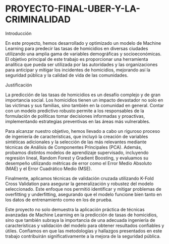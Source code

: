 # PROYECTO-FINAL-UBER-Y-LA-CRIMINALIDAD
Introducción

En este proyecto, hemos desarrollado y optimizado un modelo de Machine Learning para predecir las tasas de homicidios en diversas ciudades utilizando una amplia gama de variables demográficas y socioeconómicas. El objetivo principal de este trabajo es proporcionar una herramienta analítica que pueda ser utilizada por las autoridades y las organizaciones para anticipar y mitigar los incidentes de homicidios, mejorando así la seguridad pública y la calidad de vida de las comunidades.

Justificación

La predicción de las tasas de homicidios es un desafío complejo y de gran importancia social. Los homicidios tienen un impacto devastador no solo en las víctimas y sus familias, sino también en la comunidad en general. Contar con un modelo predictivo robusto permite a los responsables de la formulación de políticas tomar decisiones informadas y proactivas, implementando estrategias preventivas en las áreas más vulnerables.

Para alcanzar nuestro objetivo, hemos llevado a cabo un riguroso proceso de ingeniería de características, que incluyó la creación de variables sintéticas adicionales y la selección de las más relevantes mediante técnicas de Análisis de Componentes Principales (PCA). Además, probamos distintos modelos de aprendizaje supervisado, incluyendo regresión lineal, Random Forest y Gradient Boosting, y evaluamos su desempeño utilizando métricas de error como el Error Medio Absoluto (MAE) y el Error Cuadrático Medio (MSE).

Finalmente, aplicamos técnicas de validación cruzada utilizando K-Fold Cross Validation para asegurar la generalización y robustez del modelo seleccionado. Este enfoque nos permitió identificar y mitigar problemas de overfitting y underfitting, asegurando que el modelo funcione bien tanto en los datos de entrenamiento como en los de prueba.

Este proyecto no solo demuestra la aplicación práctica de técnicas avanzadas de Machine Learning en la predicción de tasas de homicidios, sino que también subraya la importancia de una adecuada ingeniería de características y validación del modelo para obtener resultados confiables y útiles. Confiamos en que las metodologías y hallazgos presentados en este trabajo contribuirán significativamente a la mejora de la seguridad pública.
